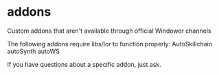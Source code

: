 # addons
Custom addons that aren't available through official Windower channels

The following addons require libs/lor to function properly:
AutoSkillchain
autoSynth
autoWS

If you have questions about a specific addon, just ask.